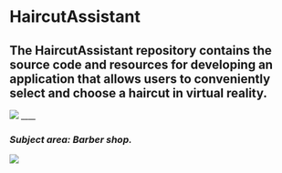 # HaircutAssistant
## The HaircutAssistant repository contains the source code and resources for developing an application that allows users to conveniently select and choose a haircut in virtual reality.
<img src="https://i.pinimg.com/originals/f6/18/69/f61869466cd6997ad7cde0ae2c1024b2.jpg">
____

### ***Subject area:*** *Barber shop.*
<img src="https://usercontent.one/wp/www.queenstownbarbers.com/wp-content/uploads/2018/01/about-us-image.jpg">
